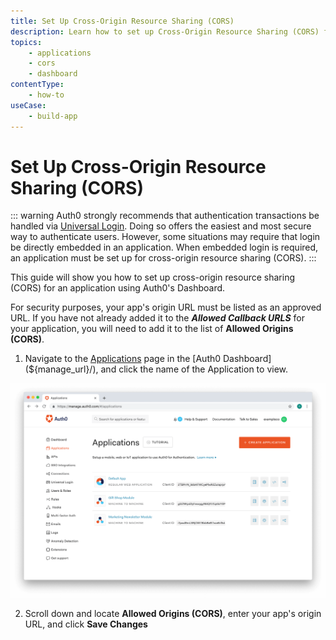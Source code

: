 ```yaml
---
title: Set Up Cross-Origin Resource Sharing (CORS)
description: Learn how to set up Cross-Origin Resource Sharing (CORS) for an application registered with Auth0 using the Auth0 Management Dashboard.
topics:
    - applications
    - cors
    - dashboard
contentType:
    - how-to
useCase: 
    - build-app
---
```

# Set Up Cross-Origin Resource Sharing (CORS)

::: warning
Auth0 strongly recommends that authentication transactions be handled via [Universal Login](/universal-login). Doing so offers the easiest and most secure way to authenticate users. However, some situations may require that login be directly embedded in an application. When embedded login is required, an application must be set up for cross-origin resource sharing (CORS).
:::

This guide will show you how to set up cross-origin resource sharing (CORS) for an application using Auth0's Dashboard.

For security purposes, your app's origin URL must be listed as an approved URL. If you have not already added it to the <dfn data-key="callback">**Allowed Callback URLS**</dfn> for your application, you will need to add it to the list of **Allowed Origins (CORS)**. 

1. Navigate to the [Applications](${manage_url}/#/applications) page in the [Auth0 Dashboard](${manage_url}/), and click the name of the Application to view.

![View Applications](/media/articles/dashboard/guides/app-list.png)

2. Scroll down and locate **Allowed Origins (CORS)**, enter your app's origin URL, and click **Save Changes**
